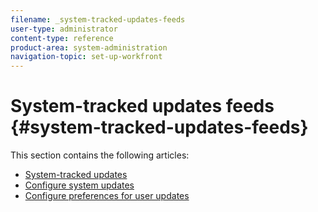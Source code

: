 ```yaml
---
filename: _system-tracked-updates-feeds
user-type: administrator
content-type: reference
product-area: system-administration
navigation-topic: set-up-workfront
---
```




# System-tracked updates feeds {#system-tracked-updates-feeds}

This section contains the following articles:



* [System-tracked updates](system-tracked-update-feeds.md) 
* [Configure system updates](configure-system-updates.md) 
* [Configure preferences for user updates](configure-preferences-user-updates.md) 



